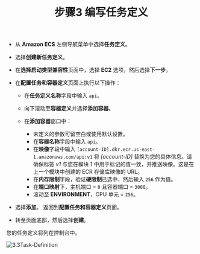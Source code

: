 ﻿---
title: "步骤3 编写任务定义"
chapter: false
weight: 15
---


- 从 **Amazon ECS** 左侧导航菜单中选择**任务定义**。

- 选择**创建新任务定义**。

- 在**选择启动类型兼容性**页面中，选择 **EC2** 选项，然后选择**下一步**。

- 在**配置任务和容器定义**页面上执行以下操作：

  - 在**任务定义名称**字段中输入 `api`。

  - 向下滚动至**容器定义**并选择**添加容器**。

  - 在**添加容器**窗口中：

    - 未定义的参数可留空白或使用默认设置。
    - 在**容器名称**字段中输入 `api`。
    - 在**映像**字段中输入 `[account-ID].dkr.ecr.us-east-1.amazonaws.com/api:v1`
      将 *[account-ID]* 替换为您的具体信息。请确保标签 *v1* 与您在模块 1 中用于标记的值一致，并推送映像。这是在上一个模块中创建的 ECR 存储库映像的 URL。
    - 在**内存限制**字段，验证**硬限制**已选中，然后输入 `256` 作为值。
    - 在**端口映射**下，主机端口 = `0` 且容器端口 = `3000`。
    - 滚动至 **ENVIRONMENT**，CPU 单元 = `256`。

- 选择**添加**。
  返回到**配置任务和容器定义**页面。

- 转至页面底部，然后选择**创建**。

您的任务定义将列在控制台中。

![3.3Task-Definition](/images/3.3Task-Definition.png)

